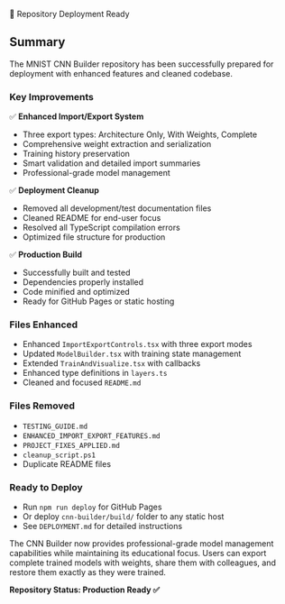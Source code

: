 🚀 Repository Deployment Ready

## Summary
The MNIST CNN Builder repository has been successfully prepared for deployment with enhanced features and cleaned codebase.

### Key Improvements
✅ **Enhanced Import/Export System**
- Three export types: Architecture Only, With Weights, Complete
- Comprehensive weight extraction and serialization
- Training history preservation
- Smart validation and detailed import summaries
- Professional-grade model management

✅ **Deployment Cleanup**
- Removed all development/test documentation files
- Cleaned README for end-user focus
- Resolved all TypeScript compilation errors
- Optimized file structure for production

✅ **Production Build**
- Successfully built and tested
- Dependencies properly installed
- Code minified and optimized
- Ready for GitHub Pages or static hosting

### Files Enhanced
- Enhanced `ImportExportControls.tsx` with three export modes
- Updated `ModelBuilder.tsx` with training state management  
- Extended `TrainAndVisualize.tsx` with callbacks
- Enhanced type definitions in `layers.ts`
- Cleaned and focused `README.md`

### Files Removed
- `TESTING_GUIDE.md`
- `ENHANCED_IMPORT_EXPORT_FEATURES.md`
- `PROJECT_FIXES_APPLIED.md`
- `cleanup_script.ps1`
- Duplicate README files

### Ready to Deploy
- Run `npm run deploy` for GitHub Pages
- Or deploy `cnn-builder/build/` folder to any static host
- See `DEPLOYMENT.md` for detailed instructions

The CNN Builder now provides professional-grade model management capabilities while maintaining its educational focus. Users can export complete trained models with weights, share them with colleagues, and restore them exactly as they were trained.

**Repository Status: Production Ready ✅**
